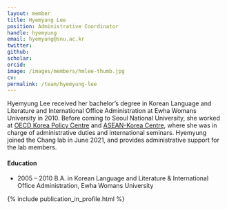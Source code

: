 ```yaml
---
layout: member
title: Hyemyung Lee
position: Administrative Coordinator
handle: hyemyung
email: hyemyung@snu.ac.kr
twitter: 
github:
scholar: 
orcid:
image: /images/members/hmlee-thumb.jpg
cv: 
permalink: /team/hyemyung-lee
---
```


Hyemyung Lee received her bachelor’s degree in Korean Language and
Literature and International Office Administration at Ewha Womans
University in 2010. Before coming to Seoul National University, she
worked at [OECD Korea Policy Centre](http://www.oecdkorea.org/) and
[ASEAN-Korea Centre](https://www.aseankorea.org/), where she was
in charge of administrative duties and international seminars. Hyemyung
joined the Chang lab in June 2021, and provides administrative support
for the lab members.

#### Education

<ul class="chronological">
  <li><span>2005 – 2010</span> B.A. in Korean Language and Literature &amp; International Office Administration, Ewha Womans University</li>
</ul>

{% include publication_in_profile.html %}
